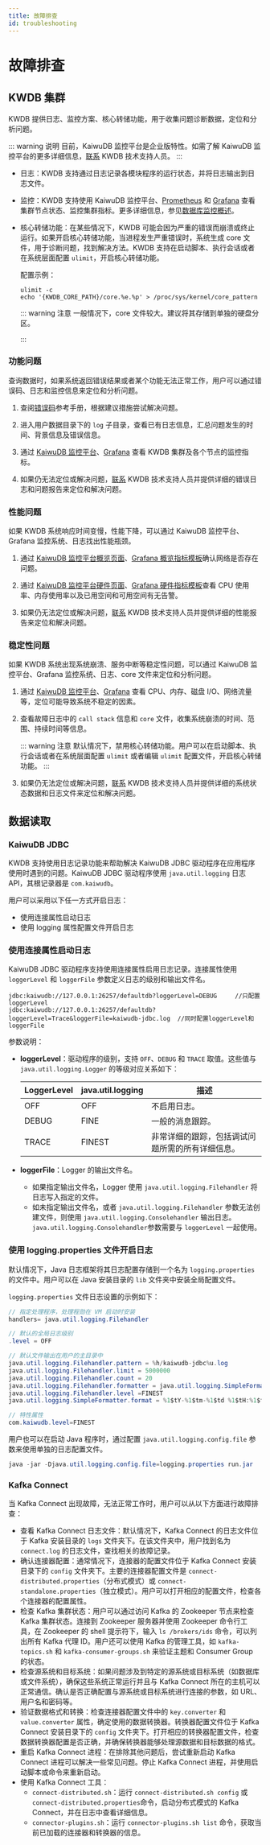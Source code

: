 ```yaml
---
title: 故障排查
id: troubleshooting
---
```


# 故障排查

## KWDB 集群

KWDB 提供日志、监控方案、核心转储功能，用于收集问题诊断数据，定位和分析问题。

::: warning 说明
目前，KaiwuDB 监控平台是企业版特性。如需了解 KaiwuDB 监控平台的更多详细信息，[联系](https://cs.kaiwudb.com/support/) KWDB 技术支持人员。
:::

- 日志：KWDB 支持通过日志记录各模块程序的运行状态，并将日志输出到日志文件。
- 监控：KWDB 支持使用 KaiwuDB 监控平台、[Prometheus](https://prometheus.io/) 和 [Grafana](https://grafana.com/grafana) 查看集群节点状态、监控集群指标。更多详细信息，参见[数据库监控概述](../db-monitor/db-monitor-overview.md)。
- 核心转储功能：在某些情况下，KWDB 可能会因为严重的错误而崩溃或终止运行。如果开启核心转储功能，当进程发生严重错误时，系统生成 core 文件，用于诊断问题，找到解决方法。KWDB 支持在启动脚本、执行会话或者在系统层面配置 `ulimit`，开启核心转储功能。

    配置示例：

    ```shell
    ulimit -c
    echo '{KWDB_CORE_PATH}/core.%e.%p' > /proc/sys/kernel/core_pattern
    ```

    ::: warning 注意
    一般情况下，core 文件较大。建议将其存储到单独的硬盘分区。

    :::

### 功能问题

查询数据时，如果系统返回错误结果或者某个功能无法正常工作，用户可以通过错误码、日志和监控信息来定位和分析问题。

1. 查阅[错误码](./error-code/error-code-overview.md)参考手册，根据建议措施尝试解决问题。

2. 进入用户数据目录下的 `log` 子目录，查看已有日志信息，汇总问题发生的时间、背景信息及错误信息。

3. 通过 [KaiwuDB 监控平台](../db-monitor/view-metrics-adminui.md)、[Grafana](../db-monitor/os-monitor-component/view-metrics-grafana.md) 查看 KWDB 集群及各个节点的监控指标。

4. 如果仍无法定位或解决问题，[联系](https://cs.kaiwudb.com/support/) KWDB 技术支持人员并提供详细的错误日志和问题报告来定位和解决问题。

### 性能问题

如果 KWDB 系统响应时间变慢，性能下降，可以通过 KaiwuDB 监控平台、Grafana 监控系统、日志找出性能瓶颈。

1. 通过 [KaiwuDB 监控平台概览页面](../db-monitor/view-metrics-adminui.md#概览)、[Grafana 概览指标模板](../db-monitor/os-monitor-component/view-metrics-grafana.md#概览)确认网络是否存在问题。

2. 通过 [KaiwuDB 监控平台硬件页面](../db-monitor/view-metrics-adminui.md#硬件)、[Grafana 硬件指标模板](../db-monitor/os-monitor-component/view-metrics-grafana.md#硬件)查看 CPU 使用率、内存使用率以及已用空间和可用空间有无告警。

3. 如果仍无法定位或解决问题，[联系](https://cs.kaiwudb.com/support/) KWDB 技术支持人员并提供详细的性能报告来定位和解决问题。

### 稳定性问题

如果 KWDB 系统出现系统崩溃、服务中断等稳定性问题，可以通过 KaiwuDB 监控平台、Grafana 监控系统、日志、core 文件来定位和分析问题。

1. 通过 [KaiwuDB 监控平台](../db-monitor/view-metrics-adminui.md)、[Grafana](../db-monitor/os-monitor-component/view-metrics-grafana.md) 查看 CPU、内存、磁盘 I/O、网络流量等，定位可能导致系统不稳定的因素。

2. 查看故障日志中的 `call stack` 信息和 `core` 文件，收集系统崩溃的时间、范围、持续时间等信息。

    ::: warning 注意
    默认情况下，禁用核心转储功能。用户可以在启动脚本、执行会话或者在系统层面配置 `ulimit` 或者编辑 `ulimit` 配置文件，开启核心转储功能。
    :::

3. 如果仍无法定位或解决问题，[联系](https://cs.kaiwudb.com/support/) KWDB 技术支持人员并提供详细的系统状态数据和日志文件来定位和解决问题。

## 数据读取

### KaiwuDB JDBC

KWDB 支持使用日志记录功能来帮助解决 KaiwuDB JDBC 驱动程序在应用程序使用时遇到的问题。KaiwuDB JDBC 驱动程序使用 `java.util.logging` 日志 API，其根记录器是 `com.kaiwudb`。

用户可以采用以下任一方式开启日志：

- 使用连接属性启动日志
- 使用 logging 属性配置文件开启日志

### 使用连接属性启动日志

KaiwuDB JDBC 驱动程序支持使用连接属性启用日志记录。连接属性使用 `loggerLevel` 和 `loggerFile` 参数定义日志的级别和输出文件名。

```shell
jdbc:kaiwudb://127.0.0.1:26257/defaultdb?loggerLevel=DEBUG     //只配置loggerLevel
jdbc:kaiwudb://127.0.0.1:26257/defaultdb?loggerLevel=Trace&loggerFile=kaiwudb-jdbc.log  //同时配置loggerLevel和loggerFile
```

参数说明：

- **loggerLevel**：驱动程序的级别，支持 `OFF`、`DEBUG` 和 `TRACE` 取值。这些值与 `java.util.logging.Logger` 的等级对应关系如下：

  | LoggerLevel | java.util.logging | 描述              |
  | ----------- | ----------------- | ------------------------------------------------ |
  | OFF         | OFF               | 不启用日志。                                     |
  | DEBUG       | FINE              | 一般的消息跟踪。                                 |
  | TRACE       | FINEST            | 非常详细的跟踪，包括调试问题所需的所有详细信息。 |

- **loggerFile**：Logger 的输出文件名。
  - 如果指定输出文件名，Logger 使用 `java.util.logging.Filehandler` 将日志写入指定的文件。
  - 如未指定输出文件名，或者 `java.util.logging.Filehandler` 参数无法创建文件，则使用 `java.util.logging.Consolehandler` 输出日志。`java.util.logging.Consolehandler`参数需要与 `loggerLevel` 一起使用。

### 使用 logging.properties 文件开启日志

默认情况下，Java 日志框架将其日志配置存储到一个名为 `logging.properties` 的文件中。用户可以在 Java 安装目录的 `lib` 文件夹中安装全局配置文件。

`logging.properties` 文件日志设置的示例如下：

```java
// 指定处理程序，处理程勋在 VM 启动时安装
handlers= java.util.logging.Filehandler

// 默认的全局日志级别
.level = OFF

// 默认文件输出在用户的主目录中
java.util.logging.Filehandler.pattern = %h/kaiwudb-jdbc%u.log
java.util.logging.Filehandler.limit = 5000000
java.util.logging.Filehandler.count = 20
java.util.logging.Filehandler.formatter = java.util.logging.SimpleFormatter
java.util.logging.Filehandler.level =FINEST
java.util.logging.SimpleFormatter.format = %1$tY-%1$tm-%1$td %1$tH:%1$tM:%1$tS %4$s %2$s %5$s%6$s%n

// 特性属性
com.kaiwudb.level=FINEST
```

用户也可以在启动 Java 程序时，通过配置 `java.util.logging.config.file` 参数来使用单独的日志配置文件。

```java
java -jar -Djava.util.logging.config.file=logging.properties run.jar
```

### Kafka Connect

当 Kafka Connect 出现故障，无法正常工作时，用户可以从以下方面进行故障排查：

- 查看 Kafka Connect 日志文件：默认情况下，Kafka Connect 的日志文件位于 Kafka 安装目录的 `logs` 文件夹下。在该文件夹中，用户找到名为 `connect.log` 的日志文件，查找相关的故障记录。
- 确认连接器配置：通常情况下，连接器的配置文件位于 Kafka Connect 安装目录下的 `config` 文件夹下。主要的连接器配置文件是 `connect-distributed.properties`（分布式模式）或 `connect-standalone.properties`（独立模式）。用户可以打开相应的配置文件，检查各个连接器的配置属性。
- 检查 Kafka 集群状态：用户可以通过访问 Kafka 的 Zookeeper 节点来检查 Kafka 集群状态。连接到 Zookeeper 服务器并使用 Zookeeper 命令行工具，在 Zookeeper 的 shell 提示符下，输入 `ls /brokers/ids` 命令，可以列出所有 Kafka 代理 ID。用户还可以使用 Kafka 的管理工具，如 `kafka-topics.sh` 和 `kafka-consumer-groups.sh` 来验证主题和 Consumer Group 的状态。
- 检查源系统和目标系统：如果问题涉及到特定的源系统或目标系统（如数据库或文件系统），确保这些系统正常运行并且与 Kafka Connect 所在的主机可以正常通信。确认是否正确配置与源系统或目标系统进行连接的参数，如 URL、用户名和密码等。
- 验证数据格式和转换：检查连接器配置文件中的 `key.converter` 和 `value.converter` 属性，确定使用的数据转换器。转换器配置文件位于 Kafka Connect 安装目录下的 `config` 文件夹下。打开相应的转换器配置文件，检查数据转换器配置是否正确，并确保转换器能够处理源数据和目标数据的格式。
- 重启 Kafka Connect 进程：在排除其他问题后，尝试重新启动 Kafka Connect 进程可以解决一些常见问题。停止 Kafka Connect 进程，并使用启动脚本或命令来重新启动。
- 使用 Kafka Connect 工具：
  - `connect-distributed.sh`：运行 `connect-distributed.sh config` 或 `connect-distributed.properties`命令，启动分布式模式的 Kafka Connect，并在日志中查看详细信息。
  - `connector-plugins.sh`：运行 `connector-plugins.sh list` 命令，获取当前已加载的连接器和转换器的信息。
